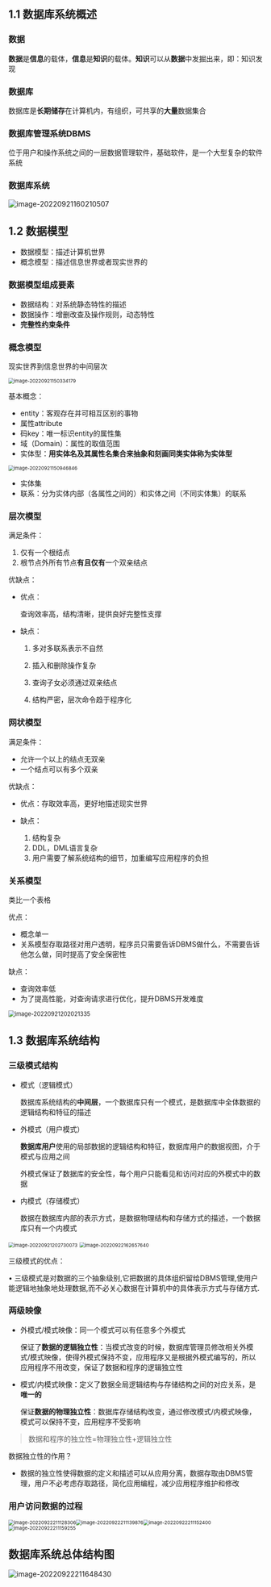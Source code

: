 ## 1.1 数据库系统概述

### 数据

**数据**是**信息**的载体，**信息**是**知识**的载体。**知识**可以从**数据**中发掘出来，即：知识发现

### 数据库

数据库是**长期储存**在计算机内，有组织，可共享的**大量**数据集合

### 数据库管理系统DBMS

位于用户和操作系统之间的一层数据管理软件，基础软件，是一个大型复杂的软件系统

### 数据库系统

![image-20220921160210507](笔记图片/image-20220921160210507.png)

## 1.2 数据模型

* 数据模型：描述计算机世界
* 概念模型：描述信息世界或者现实世界的

### 数据模型组成要素

* 数据结构：对系统静态特性的描述
* 数据操作：增删改查及操作规则，动态特性
* **完整性约束条件**

### 概念模型

现实世界到信息世界的中间层次

<img src="笔记图片/image-20220921150334179.png" alt="image-20220921150334179" style="zoom: 67%;" />

基本概念：

* entity：客观存在并可相互区别的事物
* 属性attribute
* 码key：唯一标识entity的属性集
* 域（Domain）：属性的取值范围
* 实体型：**用实体名及其属性名集合来抽象和刻画同类实体称为实体型**

<img src="笔记图片/image-20220921150946846.png" alt="image-20220921150946846" style="zoom:67%;" />

* 实体集
* 联系：分为实体内部（各属性之间的）和实体之间（不同实体集）的联系

### 层次模型

满足条件：

1. 仅有一个根结点
2. 根节点外所有节点**有且仅有**一个双亲结点

优缺点：

* 优点：

  查询效率高，结构清晰，提供良好完整性支撑

* 缺点：

  1. 多对多联系表示不自然

  2. 插入和删除操作复杂

  3. 查询子女必须通过双亲结点
  4. 结构严密，层次命令趋于程序化

### 网状模型

满足条件：

* 允许一个以上的结点无双亲
* 一个结点可以有多个双亲

优缺点：

* 优点：存取效率高，更好地描述现实世界

* 缺点：
  1. 结构复杂
  2. DDL，DML语言复杂
  3. 用户需要了解系统结构的细节，加重编写应用程序的负担

### 关系模型

类比一个表格

优点：

* 概念单一
* 关系模型存取路径对用户透明，程序员只需要告诉DBMS做什么，不需要告诉他怎么做，同时提高了安全保密性

缺点：

* 查询效率低
* 为了提高性能，对查询请求进行优化，提升DBMS开发难度

<img src="笔记图片/image-20220921202021335.png" alt="image-20220921202021335" style="zoom:80%;" />

## 1.3 数据库系统结构

### 三级模式结构

* 模式（逻辑模式）

  数据库系统结构的**中间层**，一个数据库只有一个模式，是数据库中全体数据的逻辑结构和特征的描述

* 外模式（用户模式）

  **数据库用户**使用的局部数据的逻辑结构和特征，数据库用户的数据视图，介于模式与应用之间

  外模式保证了数据库的安全性，每个用户只能看见和访问对应的外模式中的数据

* 内模式（存储模式）

  数据在数据库内部的表示方式，是数据物理结构和存储方式的描述，一个数据库只有一个内模式

<img src="笔记图片/image-20220921202730073.png" alt="image-20220921202730073" style="zoom:67%;" />

<img src="笔记图片/image-20220922162657640.png" alt="image-20220922162657640" style="zoom:67%;" />

三级模式的优点：

• 三级模式是对数据的三个抽象级别,它把数据的具体组织留给DBMS管理,使用户能逻辑地抽象地处理数据,而不必关心数据在计算机中的具体表示方式与存储方式.

### 两级映像

* 外模式/模式映像：同一个模式可以有任意多个外模式

  保证了**数据的逻辑独立性**：当模式改变的时候，数据库管理员修改相关外模式/模式映像，使得外模式保持不变，应用程序又是根据外模式编写的，所以应用程序不用改变，保证了数据和程序的逻辑独立性

* 模式/内模式映像：定义了数据全局逻辑结构与存储结构之间的对应关系，是**唯一的**

  保证**数据的物理独立性**：数据库存储结构改变，通过修改模式/内模式映像，模式可以保持不变，应用程序不受影响

> 数据和程序的独立性=物理独立性+逻辑独立性

数据独立性的作用？

* 数据的独立性使得数据的定义和描述可以从应用分离，数据存取由DBMS管理，用户不必考虑存取路径，简化应用编程，减少应用程序维护和修改

### 用户访问数据的过程

<img src="笔记图片/image-20220922211128306.png" alt="image-20220922211128306" style="zoom:67%;" /><img src="笔记图片/image-20220922211139876.png" alt="image-20220922211139876" style="zoom:67%;" /><img src="笔记图片/image-20220922211152400.png" alt="image-20220922211152400" style="zoom:67%;" /><img src="笔记图片/image-20220922211159255.png" alt="image-20220922211159255" style="zoom:67%;" />

## 数据库系统总体结构图

![image-20220922211648430](笔记图片/image-20220922211648430.png)